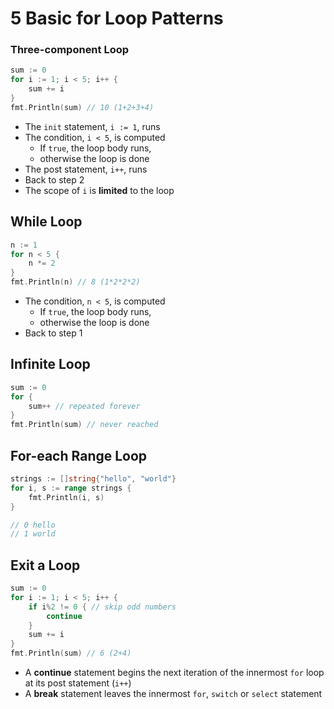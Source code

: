 # 5 Basic for Loop Patterns

### Three-component Loop

```go
sum := 0
for i := 1; i < 5; i++ {
    sum += i
}
fmt.Println(sum) // 10 (1+2+3+4)
```

* The `init` statement, `i := 1`, runs
* The condition, `i < 5`, is computed
  * If `true`, the loop body runs,
  * otherwise the loop is done
* The post statement, `i++`, runs
* Back to step 2
* The scope of `i` is **limited** to the loop

## While Loop

```go
n := 1
for n < 5 {
    n *= 2
}
fmt.Println(n) // 8 (1*2*2*2)
```

* The condition, `n < 5`, is computed
  * If `true`, the loop body runs,
  * otherwise the loop is done
* Back to step 1

## Infinite Loop

```go
sum := 0
for {
    sum++ // repeated forever
}
fmt.Println(sum) // never reached
```

## For-each Range Loop

```go
strings := []string{"hello", "world"}
for i, s := range strings {
    fmt.Println(i, s)
}

// 0 hello
// 1 world
```

## Exit a Loop

```go
sum := 0
for i := 1; i < 5; i++ {
    if i%2 != 0 { // skip odd numbers
        continue
    }
    sum += i
}
fmt.Println(sum) // 6 (2+4)
```

* A **continue** statement begins the next iteration of the innermost `for` loop at its post statement (`i++`)
* A **break** statement leaves the innermost `for`, `switch` or `select` statement
